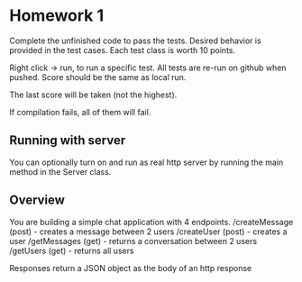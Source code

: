 # Homework 1
Complete the unfinished code to pass the tests.
Desired behavior is provided in the test cases. Each test class is worth 10 points.

Right click -> run, to run a specific test. All tests are re-run on github when pushed. Score should be the same as local run.

The last score will be taken (not the highest). 

If compilation fails, all of them will fail.

## Running with server
You can optionally turn on and run as real http server by running the main method in the Server class.

## Overview
You are building a simple chat application with 4 endpoints.
/createMessage (post) - creates a message between 2 users
/createUser (post) - creates a user 
/getMessages (get) - returns a conversation between 2 users
/getUsers (get) - returns all users

Responses return a JSON object as the body of an http response
